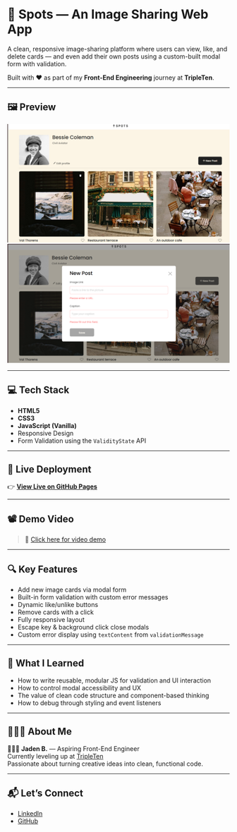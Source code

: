 # 📸 Spots — An Image Sharing Web App

A clean, responsive image-sharing platform where users can view, like, and delete cards — and even add their own posts using a custom-built modal form with validation.

Built with ❤️ as part of my **Front-End Engineering** journey at **TripleTen**.

---

## 🖼️ Preview

![App Screenshot - Main Page](./images/screenshot1.png)
![App Screenshot - New Post Modal](./images/screenshot2.png)

---

## 💻 Tech Stack

- **HTML5**
- **CSS3**
- **JavaScript (Vanilla)**
- Responsive Design
- Form Validation using the `ValidityState` API

---

## 🚀 Live Deployment

👉 [**View Live on GitHub Pages**](https://jadenb22.github.io/se_project_spots/)

---

## 📽️ Demo Video

> 📂 [Click here for video demo](./images/spotsvideo.mp4)

---

## 🔍 Key Features

- Add new image cards via modal form
- Built-in form validation with custom error messages
- Dynamic like/unlike buttons
- Remove cards with a click
- Fully responsive layout
- Escape key & background click close modals
- Custom error display using `textContent` from `validationMessage`

---

## 🧠 What I Learned

- How to write reusable, modular JS for validation and UI interaction
- How to control modal accessibility and UX
- The value of clean code structure and component-based thinking
- How to debug through styling and event listeners

---

## 🙋🏽‍♀️ About Me

👩🏽‍💻 **Jaden B.** — Aspiring Front-End Engineer  
Currently leveling up at [TripleTen](https://tripleten.com)  
Passionate about turning creative ideas into clean, functional code.

---

## 📬 Let’s Connect

- [LinkedIn](https://www.linkedin.com/in/jaden-barron-4341b3339/)
- [GitHub](https://github.com/jadenb22)
